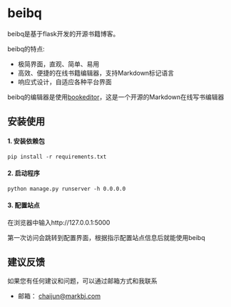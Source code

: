 # beibq

beibq是基于flask开发的开源书籍博客。

beibq的特点:

- 极简界面，直观、简单、易用
- 高效、便捷的在线书籍编辑器，支持Markdown标记语言
- 响应式设计，自适应各种平台界面

beibq的编辑器是使用[bookeditor](https://github.com/chaijunit/bookeditor)，这是一个开源的Markdown在线写书编辑器

## 安装使用

#### 1. 安装依赖包

```
pip install -r requirements.txt
```

#### 2. 启动程序

```
python manage.py runserver -h 0.0.0.0
```

#### 3. 配置站点
在浏览器中输入http://127.0.0.1:5000

第一次访问会跳转到配置界面，根据指示配置站点信息后就能使用beibq

## 建议反馈
如果您有任何建议和问题，可以通过邮箱方式和我联系

- 邮箱： chaijun@markbj.com

